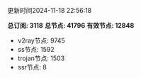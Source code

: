 更新时间2024-11-18 22:56:18

**总订阅: 3118**
**总节点: 41796**
**有效节点: 12848**
- v2ray节点: 9745
- ss节点: 1592
- trojan节点: 1503
- ssr节点: 8
